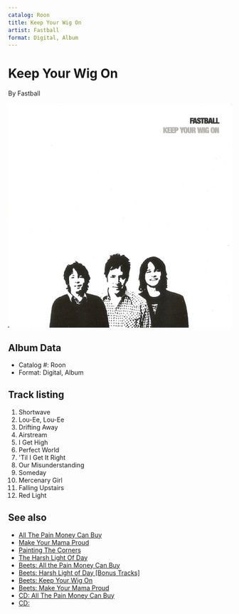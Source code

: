 ```yaml
---
catalog: Roon
title: Keep Your Wig On
artist: Fastball
format: Digital, Album
---
```


# Keep Your Wig On

By Fastball

![](../../assets/albumcovers/Fastball-Keep_Your_Wig_On.png)

## Album Data

- Catalog #: Roon
- Format: Digital, Album


## Track listing


1. Shortwave
2. Lou-Ee, Lou-Ee
3. Drifting Away
4. Airstream
5. I Get High
6. Perfect World
7. 'Til I Get It Right
8. Our Misunderstanding
9. Someday
10. Mercenary Girl
11. Falling Upstairs
12. Red Light


## See also

- [All The Pain Money Can Buy](All_The_Pain_Money_Can_Buy.md)
- [Make Your Mama Proud](Make_Your_Mama_Proud.md)
- [Painting The Corners](Painting_The_Corners-_The_Best_Of_Fastball.md)
- [The Harsh Light Of Day](The_Harsh_Light_Of_Day.md)
- [Beets: All the Pain Money Can Buy](../../Beets/Fastball/All_the_Pain_Money_Can_Buy.md)
- [Beets: Harsh Light of Day [Bonus Tracks]](../../Beets/Fastball/Harsh_Light_of_Day_[Bonus_Tracks].md)
- [Beets: Keep Your Wig On](../../Beets/Fastball/Keep_Your_Wig_On.md)
- [Beets: Make Your Mama Proud](../../Beets/Fastball/Make_Your_Mama_Proud.md)
- [CD: All The Pain Money Can Buy](../../CD/Fastball/All_The_Pain_Money_Can_Buy.md)
- [CD: ](../../CD/Fastball/Fastball.md)
